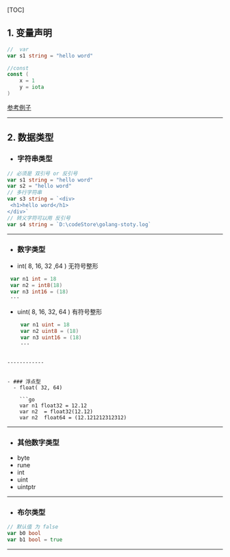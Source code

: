 [TOC]

## 1. 变量声明
```go
//  var 
var s1 string = "hello word"

//const 
const (
	x = 1
	y = iota
)
```
[参考例子](./01-variable.go "例子")

------------


## 2. 数据类型
   -  ### 字符串类型
   ```go
// 必须是 双引号 or 反引号 
var s1 string = "hello word"
var s2 = "hello word"
// 多行字符串
var s3 string = `<div>
	<h1>hello word</h1>
</div>`
// 转义字符可以用 反引号
var s4 string = `D:\codeStore\golang-stoty.log`
```

------------


- ### 数字类型
 -  int( 8, 16, 32 ,64 ) 无符号整形

   ```go
	var n1 int = 18
	var n2 = int8(18)
	var n3 int16 = (18)
	···
```

 - uint( 8, 16, 32, 64 ) 有符号整形

   ```go
	var n1 uint = 18
	var n2 uint8 = (18)
	var n3 uint16 = (18)
	···
```

------------


- ### 浮点型
  - float( 32, 64)

	```go
	var n1 float32 = 12.12
	var n2  = float32(12.12)
	var n2  float64 = (12.121212312312)
```

------------


- ### 其他数字类型
 - byte
 - rune
 - int
 - uint
 - uintptr

------------


- ###  布尔类型
```go
// 默认值 为 false
var b0 bool
var b1 bool = true
```

------------


